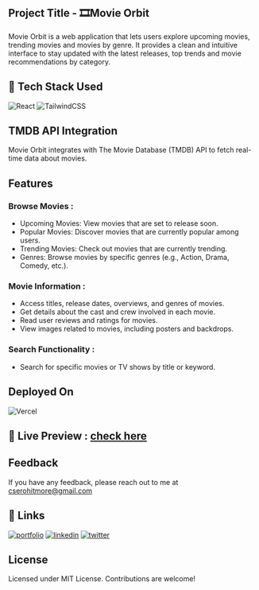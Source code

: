 ## Project Title - 🎞️Movie Orbit 
Movie Orbit is a web application that lets users explore upcoming movies, trending movies and movies by genre. It provides a clean and intuitive interface to stay updated with the latest releases, top trends and movie recommendations by category.

## 📌 Tech Stack Used 
![React](https://img.shields.io/badge/react-%2320232a.svg?style=for-the-badge&logo=react&logoColor=%2361DAFB)
<img alt="TailwindCSS" src="https://img.shields.io/badge/Tailwind_CSS-38B2AC?style=for-the-badge&logo=tailwind-css&logoColor=white"/>

## TMDB API Integration
Movie Orbit integrates with The Movie Database (TMDB) API to fetch real-time data about movies.

## Features

### Browse Movies :
- Upcoming Movies: View movies that are set to release soon.
- Popular Movies: Discover movies that are currently popular among users.
- Trending Movies: Check out movies that are currently trending.
- Genres: Browse movies by specific genres (e.g., Action, Drama, Comedy, etc.).

### Movie Information :
- Access titles, release dates, overviews, and genres of movies.
- Get details about the cast and crew involved in each movie.
- Read user reviews and ratings for movies.
- View images related to movies, including posters and backdrops.

### Search Functionality :
- Search for specific movies or TV shows by title or keyword.

## Deployed On  
![Vercel](https://img.shields.io/badge/vercel-%23000000.svg?style=for-the-badge&logo=vercel&logoColor=white)

## :rocket: Live Preview : [check here](https://movie-orbit.vercel.app/)

## Feedback

If you have any feedback, please reach out to me at cserohitmore@gmail.com


## 🔗 Links
[![portfolio](https://img.shields.io/badge/my_portfolio-000?style=for-the-badge&logo=ko-fi&logoColor=white)](https://creatro.vercel.app/)
[![linkedin](https://img.shields.io/badge/linkedin-0A66C2?style=for-the-badge&logo=linkedin&logoColor=white)](https://www.linkedin.com/in/rohitmore07)
[![twitter](https://img.shields.io/badge/twitter-1DA1F2?style=for-the-badge&logo=twitter&logoColor=white)](https://twitter.com/rohittmore)

## License
Licensed under MIT License. Contributions are welcome!


